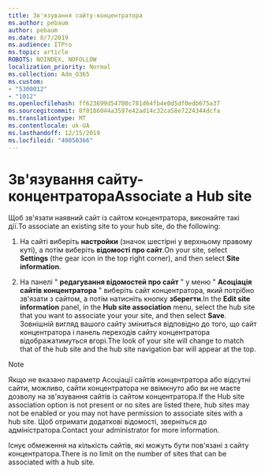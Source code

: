 ```yaml
---
title: Зв'язування сайту-концентратора
ms.author: pebaum
author: pebaum
ms.date: 8/7/2019
ms.audience: ITPro
ms.topic: article
ROBOTS: NOINDEX, NOFOLLOW
localization_priority: Normal
ms.collection: Adm_O365
ms.custom:
- "5300012"
- "1012"
ms.openlocfilehash: ff623699d54700c781d64fb4e0d5df0edb675a37
ms.sourcegitcommit: 0f0186044a3597e42ad14c32ca58e7224344dcfa
ms.translationtype: MT
ms.contentlocale: uk-UA
ms.lasthandoff: 12/15/2019
ms.locfileid: "40050366"
---
```

# <a name="associate-a-hub-site"></a><span data-ttu-id="0c4f5-102">Зв'язування сайту-концентратора</span><span class="sxs-lookup"><span data-stu-id="0c4f5-102">Associate a Hub site</span></span>

<span data-ttu-id="0c4f5-103">Щоб зв'язати наявний сайт із сайтом концентратора, виконайте такі дії.</span><span class="sxs-lookup"><span data-stu-id="0c4f5-103">To associate an existing site to your hub site, do the following:</span></span>
  
1. <span data-ttu-id="0c4f5-104">На сайті виберіть **настройки** (значок шестірні у верхньому правому куті), а потім виберіть **відомості про сайт**.</span><span class="sxs-lookup"><span data-stu-id="0c4f5-104">On your site, select **Settings** (the gear icon in the top right corner), and then select **Site information**.</span></span>

2. <span data-ttu-id="0c4f5-105">На панелі " **редагування відомостей про сайт** " у меню " **Асоціація сайтів концентратора** " виберіть сайт концентратора, який потрібно зв'язати з сайтом, а потім натисніть кнопку **зберегти**.</span><span class="sxs-lookup"><span data-stu-id="0c4f5-105">In the **Edit site information** panel, in the **Hub site association** menu, select the hub site that you want to associate your your site, and then select **Save**.</span></span> <span data-ttu-id="0c4f5-106">Зовнішній вигляд вашого сайту зміниться відповідно до того, що сайт концентратора і панель переходів сайту концентратора відображатимуться вгорі.</span><span class="sxs-lookup"><span data-stu-id="0c4f5-106">The look of your site will change to match that of the hub site and the hub site navigation bar will appear at the top.</span></span>

 > [!Note]
><span data-ttu-id="0c4f5-107">Якщо не вказано параметр Асоціації сайтів концентратора або відсутні сайти, можливо, сайти концентратора не ввімкнуто або ви не маєте дозволу на зв'язування сайтів із сайтом концентратора.</span><span class="sxs-lookup"><span data-stu-id="0c4f5-107">If the Hub site association option is not present or no sites are listed there, hub sites may not be enabled or you may not have permission to associate sites with a hub site.</span></span> <span data-ttu-id="0c4f5-108">Щоб отримати додаткові відомості, зверніться до адміністратора.</span><span class="sxs-lookup"><span data-stu-id="0c4f5-108">Contact your administrator for more information.</span></span>
>
><span data-ttu-id="0c4f5-109">Існує обмеження на кількість сайтів, які можуть бути пов'язані з сайту концентратора.</span><span class="sxs-lookup"><span data-stu-id="0c4f5-109">There is no limit on the number of sites that can be associated with a hub site.</span></span>
  